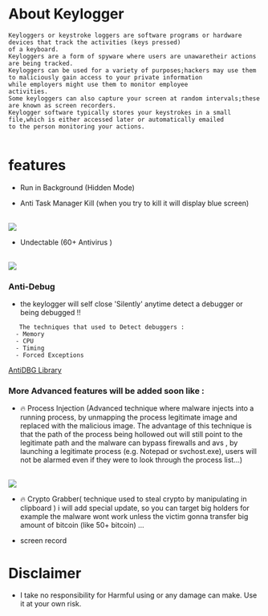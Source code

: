 
# About Keylogger
```
Keyloggers or keystroke loggers are software programs or hardware devices that track the activities (keys pressed) 
of a keyboard. 
Keyloggers are a form of spyware where users are unawaretheir actions are being tracked.
Keyloggers can be used for a variety of purposes;hackers may use them to maliciously gain access to your private information
while employers might use them to monitor employee
activities.
Some keyloggers can also capture your screen at random intervals;these are known as screen recorders. 
Keylogger software typically stores your keystrokes in a small file,which is either accessed later or automatically emailed 
to the person monitoring your actions.


```
# features
* Run in Background (Hidden Mode)

* Anti Task Manager Kill (when you try to kill it will display blue screen)
<br>
<img src="https://github.com/walczy/Skinjbir/blob/main/r2.jpg"></img>
<br>

* Undectable  (60+ Antivirus )

<br>
<img src="https://github.com/walczy/Skinjbir/blob/main/r1.JPG"></img>
<br>

### Anti-Debug
* the keylogger will self close 'Silently' anytime detect a debugger or being debugged !!
```  
   The techniques that used to Detect debuggers :
  - Memory
  - CPU
  - Timing
  - Forced Exceptions
  ```
  [AntiDBG Library](https://github.com/HackOvert/AntiDBG)
### More Advanced features will  be added soon like :

* 🔥 Process Injection (Advanced technique where malware injects into a running process, by unmapping the process legitimate image and replaced with the malicious image. The  advantage of this technique is that the path of the process being hollowed out will still point to the legitimate path  and the malware can bypass firewalls and  avs , by launching a legitimate process (e.g. Notepad or svchost.exe), users will not be alarmed even if they were to look through the process list...)
<br>
<img src="https://github.com/walczy/Skinjbir/blob/main/pe.gif"></img>
<br>

* 🔥 Crypto Grabber( technique used to steal crypto by manipulating  in clipboard ) i will add special update, so you can target big holders for example the malware wont work unless the victim gonna transfer big amount of bitcoin (like 50+ bitcoin)  ...

* screen record


# Disclaimer
* I take no responsibility for Harmful using or any damage can make. Use it at your own risk.

